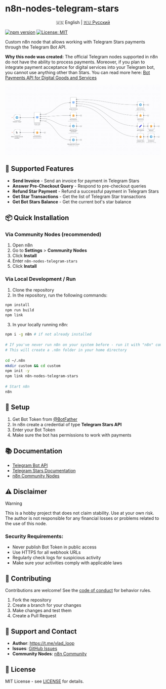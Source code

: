 # n8n-nodes-telegram-stars

<div align="center">

🇺🇸 English | [🇷🇺 Русский](https://github.com/Vlad-Loop/n8n-nodes-telegram-stars/blob/master/ruREADME.md)

</div>

[![npm version](https://img.shields.io/npm/v/n8n-nodes-telegram-stars.svg)](https://www.npmjs.com/package/n8n-nodes-telegram-stars)
[![License: MIT](https://img.shields.io/badge/License-MIT-yellow.svg)](https://opensource.org/licenses/MIT)

Custom n8n node that allows working with Telegram Stars payments through the Telegram Bot API.

**Why this node was created:** The official Telegram nodes supported in n8n do not have the ability to process payments. Moreover, if you plan to integrate payment acceptance for digital services into your Telegram bot, you cannot use anything other than Stars. You can read more here: [Bot Payments API for Digital Goods and Services](https://core.telegram.org/bots/payments-stars#faq)

![Telegram Stars node](https://raw.githubusercontent.com/Vlad-Loop/n8n-nodes-telegram-stars/master/screenshots/screen-1.png)

## 🌟 Supported Features

- **Send Invoice** - Send an invoice for payment in Telegram Stars
- **Answer Pre-Checkout Query** - Respond to pre-checkout queries
- **Refund Star Payment** - Refund a successful payment in Telegram Stars
- **Get Star Transactions** - Get the list of Telegram Star transactions
- **Get Bot Stars Balance** - Get the current bot's star balance

## 📦 Quick Installation

### Via Community Nodes (recommended)

1. Open n8n
2. Go to **Settings** > **Community Nodes**
3. Click **Install**
4. Enter `n8n-nodes-telegram-stars`
5. Click **Install**

### Via Local Development / Run

1. Clone the repository
2. In the repository, run the following commands:
```bash
npm install
npm run build
npm link
```

3. In your locally running n8n:
```bash
npm i -g n8n # if not already installed

# If you've never run n8n on your system before - run it with "n8n" command
# This will create a .n8n folder in your home directory

cd ~/.n8n
mkdir custom && cd custom
npm init -y
npm link n8n-nodes-telegram-stars

# Start n8n
n8n
```

## 🔑 Setup

1. Get Bot Token from [@BotFather](https://t.me/BotFather)
2. In n8n create a credential of type **Telegram Stars API**
3. Enter your Bot Token
4. Make sure the bot has permissions to work with payments

## 📚 Documentation

- [Telegram Bot API](https://core.telegram.org/bots/api)
- [Telegram Stars Documentation](https://core.telegram.org/bots/payments)
- [n8n Community Nodes](https://docs.n8n.io/integrations/community-nodes/)

## ⚠️ Disclaimer

> [!WARNING]
> This is a hobby project that does not claim stability. Use at your own risk. The author is not responsible for any financial losses or problems related to the use of this node.

### Security Requirements:
- Never publish Bot Token in public access
- Use HTTPS for all webhook URLs
- Regularly check logs for suspicious activity
- Make sure your activities comply with applicable laws

## 🤝 Contributing

Contributions are welcome! See the [code of conduct](https://github.com/Vlad-Loop/n8n-nodes-telegram-stars/blob/master/CODE_OF_CONDUCT.md) for behavior rules.

1. Fork the repository
2. Create a branch for your changes
3. Make changes and test them
4. Create a Pull Request

## 💬 Support and Contact

- **Author**: https://t.me/vlad_loop
- **Issues**: [GitHub Issues](https://github.com/Vlad-Loop/n8n-nodes-telegram-stars/issues)
- **Community Nodes**: [n8n Community](https://community.n8n.io/)

## 📄 License

MIT License - see [LICENSE](https://github.com/Vlad-Loop/n8n-nodes-telegram-stars/blob/master/LICENSE) for details.

